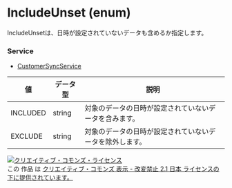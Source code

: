 # IncludeUnset (enum)
IncludeUnsetは、日時が設定されていないデータも含めるか指定します。
### Service
+ [CustomerSyncService](../services/CustomerSyncService.md)

| 値 | データ型 | 説明 | 
|---|---|---|
| INCLUDED| string| 対象のデータの日時が設定されていないデータを含みます。 |
| EXCLUDE| string| 対象のデータの日時が設定されていないデータを除外します。 |
<a rel="license" href="http://creativecommons.org/licenses/by-nd/2.1/jp/"><img alt="クリエイティブ・コモンズ・ライセンス" style="border-width:0" src="https://i.creativecommons.org/l/by-nd/2.1/jp/88x31.png" /></a><br />この 作品 は <a rel="license" href="http://creativecommons.org/licenses/by-nd/2.1/jp/">クリエイティブ・コモンズ 表示 - 改変禁止 2.1 日本 ライセンスの下に提供されています。</a>
